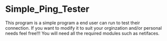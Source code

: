 # Simple_Ping_Tester

This program is a simple program a end user can run to test their connection. If you want to modify it to suit your orginzation and/or personal needs feel free!!! 
You will need all the required modules such as netifaces. 
